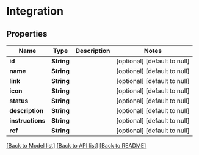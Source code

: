 # Integration
## Properties

| Name | Type | Description | Notes |
|------------ | ------------- | ------------- | -------------|
| **id** | **String** |  | [optional] [default to null] |
| **name** | **String** |  | [optional] [default to null] |
| **link** | **String** |  | [optional] [default to null] |
| **icon** | **String** |  | [optional] [default to null] |
| **status** | **String** |  | [optional] [default to null] |
| **description** | **String** |  | [optional] [default to null] |
| **instructions** | **String** |  | [optional] [default to null] |
| **ref** | **String** |  | [optional] [default to null] |

[[Back to Model list]](../README.md#documentation-for-models) [[Back to API list]](../README.md#documentation-for-api-endpoints) [[Back to README]](../README.md)

